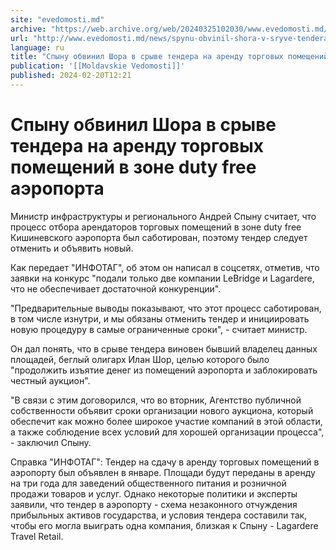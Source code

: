 ```yaml
---
site: "evedomosti.md"
archive: "https://web.archive.org/web/20240325102030/www.evedomosti.md/news/spynu-obvinil-shora-v-sryve-tendera-na-arendu-torgovyh-pomes"
url: "http://www.evedomosti.md/news/spynu-obvinil-shora-v-sryve-tendera-na-arendu-torgovyh-pomes"
language: ru
title: "Спыну обвинил Шора в срыве тендера на аренду торговых помещений в зоне duty free аэропорта"
publication: '[[Moldavskie Vedomosti]]'
published: 2024-02-20T12:21
---
```


# Спыну обвинил Шора в срыве тендера на аренду торговых помещений в зоне duty free аэропорта

Министр инфраструктуры и регионального Андрей Спыну считает, что процесс отбора арендаторов торговых помещений в зоне duty free Кишиневского аэропорта был саботирован, поэтому тендер следует отменить и объявить новый.

Как передает "ИНФОТАГ", об этом он написал в соцсетях, отметив, что заявки на конкурс "подали только две компании LeBridge и Lagardere, что не обеспечивает достаточной конкуренции".

"Предварительные выводы показывают, что этот процесс саботирован, в том числе изнутри, и мы обязаны отменить тендер и инициировать новую процедуру в самые ограниченные сроки", - считает министр.

Он дал понять, что в срыве тендера виновен бывший владелец данных площадей, беглый олигарх Илан Шор, целью которого было "продолжить изъятие денег из помещений аэропорта и заблокировать честный аукцион".

"В связи с этим договорился, что во вторник, Агентство публичной собственности объявит сроки организации нового аукциона, который обеспечит как можно более широкое участие компаний в этой области, а также соблюдение всех условий для хорошей организации процесса", - заключил Спыну.

Справка "ИНФОТАГ": Тендер на сдачу в аренду торговых помещений в аэропорту был объявлен в январе. Площади будут переданы в аренду на три года для заведений общественного питания и розничной продажи товаров и услуг. Однако некоторые политики и эксперты заявили, что тендер в аэропорту - схема незаконного отчуждения прибыльных активов государства, и условия тендера составили так, чтобы его могла выиграть одна компания, близкая к Спыну - Lagardere Travel Retail.